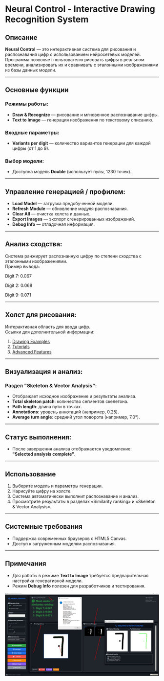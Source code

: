 # Neural Control - Interactive Drawing Recognition System

## Описание
**Neural Control** — это интерактивная система для рисования и распознавания цифр с использованием нейросетевых моделей. Программа позволяет пользователю рисовать цифры в реальном времени, анализировать их и сравнивать с эталонными изображениями из базы данных модели.

---

## Основные функции

### Режимы работы:
- **Draw & Recognize** — рисование и мгновенное распознавание цифры.
- **Text to Image** — генерация изображения по текстовому описанию.

### Входные параметры:
- **Variants per digit** — количество вариантов генерации для каждой цифры (от 1 до 9).

### Выбор модели:
- Доступна модель **Double** (использует пулы, 1230 точек).

---

## Управление генерацией / профилем:
- **Load Model** — загрузка предобученной модели.
- **Refresh Module** — обновление модуля распознавания.
- **Clear All** — очистка холста и данных.
- **Export Images** — экспорт сгенерированных изображений.
- **Debug Info** — отладочная информация.

---

## Анализ сходства:
Система ранжирует распознанную цифру по степени сходства с эталонными изображениями.  
Пример вывода:

Digit 7: 0.067

Digit 2: 0.068

Digit 9: 0.071



---

## Холст для рисования:
Интерактивная область для ввода цифр.  
Ссылки для дополнительной информации:
1. [Drawing Examples](https://www.drawing.com/)
2. [Tutorials](https://www.drawing.com/)
3. [Advanced Features](https://www.drawing.com/)

---

## Визуализация и анализ:
### Раздел "Skeleton & Vector Analysis":
- Отображает исходное изображение и результаты анализа.
- **Total skeleton patch**: количество сегментов скелетона.
- **Path length**: длина пути в точках.
- **Annotations**: уровень аннотаций (например, 0.25).
- **Average turn angle**: средний угол поворота (например, 7.0°).

---

## Статус выполнения:
- После завершения анализа отображается уведомление:  
  **"Selected analysis complete"**.

---

## Использование
1. Выберите модель и параметры генерации.
2. Нарисуйте цифру на холсте.
3. Система автоматически выполнит распознавание и анализ.
4. Просмотрите результаты в разделах «Similarity ranking» и «Skeleton & Vector Analysis».

---

## Системные требования
- Поддержка современных браузеров с HTML5 Canvas.
- Доступ к загруженным моделям распознавания.

---

## Примечания
- Для работы в режиме **Text to Image** требуется предварительная настройка генеративной модели.
- Режим **Debug Info** полезен для разработчиков и тестирования.


![](./photo_2025-09-25_20-08-32.jpg)
